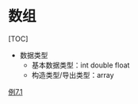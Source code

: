 # 数组
[TOC]

- 数据类型
  - 基本数据类型：int double float
  - 构造类型/导出类型：array 
  
[例7.1](https://github.com/keweiz/C-notes/blob/master/Chapter-7/Average.c)

